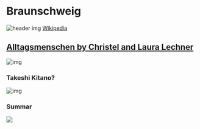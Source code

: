 # Braunschweig
![header img](https://upload.wikimedia.org/wikipedia/commons/thumb/5/54/Karte_CDU-Landesverband_Braunschweig.svg/885px-Karte_CDU-Landesverband_Braunschweig.svg.png?20120523220153)
[Wikipedia](https://en.wikipedia.org/wiki/Braunschweig)  

## [Alltagsmenschen by Christel and Laura Lechner](https://loewenstadt.braunschweig.de/alltagsmenschen-in-braunschweiger-innenstadt/)
![img](https://lh3.googleusercontent.com/d/1iLtpHEmthxh-fYExb0pm_Gfj37XPeF4g)
### Takeshi Kitano?
![img](https://lh3.googleusercontent.com/d/1VqcYnO5XNPIEzEM2-uY7s6mSJfMHqet9)
### Summar
<img src=https://lh3.googleusercontent.com/d/1aF7xZosSDDT3V0pMGZjOREVYrLq7ZzYn>